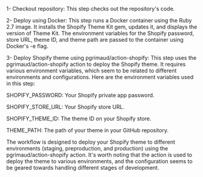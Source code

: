 1- Checkout repository: This step checks out the repository's code.

2- Deploy using Docker: This step runs a Docker container using the Ruby 2.7 image. It installs the Shopify Theme Kit gem, updates it, and displays the version of Theme Kit. The environment variables for the Shopify password, store URL, theme ID, and theme path are passed to the container using Docker's -e flag.

3- Deploy Shopify theme using pgrimaud/action-shopify: This step uses the pgrimaud/action-shopify action to deploy the Shopify theme. It requires various environment variables, which seem to be related to different environments and configurations. Here are the environment variables used in this step:


SHOPIFY_PASSWORD: Your Shopify private app password.

SHOPIFY_STORE_URL: Your Shopify store URL.

SHOPIFY_THEME_ID: The theme ID on your Shopify store.

THEME_PATH: The path of your theme in your GitHub repository.

The workflow is designed to deploy your Shopify theme to different environments (staging, preproduction, and production) using the pgrimaud/action-shopify action. It's worth noting that the action is used to deploy the theme to various environments, and the configuration seems to be geared towards handling different stages of development.